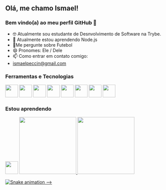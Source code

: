 ## Olá, me chamo Ismael! 
### Bem vindo(a) ao meu perfil GitHub 👋

- 🤓 Atualmente sou estudante de Desnvolvimento de Software na Trybe.
- 🌱 Atualmente estou aprendendo Node.js
- 💬Me pergunte sobre Futebol
- 😄 Pronomes: Ele / Dele 
- 📫 Como entrar em contato comigo:
- ismaelpeccin@gmail.com

### Ferramentas e Tecnologias
<div>
  <img src="https://cdn.jsdelivr.net/gh/devicons/devicon/icons/git/git-original-wordmark.svg" width="40" height="40" />
  <img src="https://cdn.jsdelivr.net/gh/devicons/devicon/icons/javascript/javascript-original.svg" width="40" height="40" />
  <img src="https://cdn.jsdelivr.net/gh/devicons/devicon/icons/react/react-original-wordmark.svg" width="40" height="40" />
  <img src="https://cdn.jsdelivr.net/gh/devicons/devicon/icons/redux/redux-original.svg" width="40" height="40" />
  <img src="https://cdn.jsdelivr.net/gh/devicons/devicon/icons/html5/html5-original-wordmark.svg" width="40" height="40" />
  <img src="https://cdn.jsdelivr.net/gh/devicons/devicon/icons/css3/css3-original-wordmark.svg" width="40" height="40" />
  <img src="https://cdn.jsdelivr.net/gh/devicons/devicon/icons/docker/docker-original-wordmark.svg" width="40" height="40" />
  <img src="https://cdn.jsdelivr.net/gh/devicons/devicon/icons/mysql/mysql-original-wordmark.svg" width="40" height="40" />
 </div> 

### Estou aprendendo 

<img src="https://cdn.jsdelivr.net/gh/devicons/devicon/icons/nodejs/nodejs-original-wordmark.svg" width="40" height="40" />


<a href="https://github.com/IsmaelPeccin">
<img height="180em" src="https://github-readme-stats.vercel.app/api/top-langs/?username=IsmaelPeccin&layout=compact&langs_count=7&theme=dracula"/>
<img height="180em" src="https://github-readme-stats.vercel.app/api?username=IsmaelPeccin&show_icons=true&theme=dracula&include_all_commits=true&count_private=true"/>


![Snake animation](https://github.com/IsmaelPeccin/IsmaelPeccin/blob/output/github-contribution-grid-snake.svg)
-->
